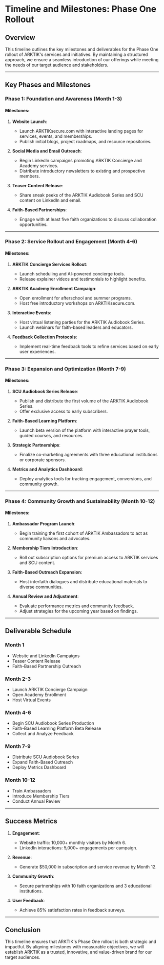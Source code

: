 # **Timeline and Milestones: Phase One Rollout**

## **Overview**

This timeline outlines the key milestones and deliverables for the Phase One rollout of ARKTIK's services and initiatives. By maintaining a structured approach, we ensure a seamless introduction of our offerings while meeting the needs of our target audience and stakeholders.

---

## **Key Phases and Milestones**

### **Phase 1: Foundation and Awareness (Month 1-3)**

#### **Milestones:**
1. **Website Launch**:  
   - Launch ARKTIKsecure.com with interactive landing pages for services, events, and memberships.  
   - Publish initial blogs, project roadmaps, and resource repositories.

2. **Social Media and Email Outreach**:  
   - Begin LinkedIn campaigns promoting ARKTIK Concierge and Academy services.  
   - Distribute introductory newsletters to existing and prospective members.

3. **Teaser Content Release**:  
   - Share sneak peeks of the ARKTIK Audiobook Series and SCU content on LinkedIn and email.

4. **Faith-Based Partnerships**:  
   - Engage with at least five faith organizations to discuss collaboration opportunities.

---

### **Phase 2: Service Rollout and Engagement (Month 4-6)**

#### **Milestones:**
1. **ARKTIK Concierge Services Rollout**:  
   - Launch scheduling and AI-powered concierge tools.  
   - Release explainer videos and testimonials to highlight benefits.

2. **ARKTIK Academy Enrollment Campaign**:  
   - Open enrollment for afterschool and summer programs.  
   - Host free introductory workshops on ARKTIKsecure.com.

3. **Interactive Events**:  
   - Host virtual listening parties for the ARKTIK Audiobook Series.  
   - Launch webinars for faith-based leaders and educators.

4. **Feedback Collection Protocols**:  
   - Implement real-time feedback tools to refine services based on early user experiences.

---

### **Phase 3: Expansion and Optimization (Month 7-9)**

#### **Milestones:**
1. **SCU Audiobook Series Release**:  
   - Publish and distribute the first volume of the ARKTIK Audiobook Series.  
   - Offer exclusive access to early subscribers.

2. **Faith-Based Learning Platform**:  
   - Launch beta version of the platform with interactive prayer tools, guided courses, and resources.

3. **Strategic Partnerships**:  
   - Finalize co-marketing agreements with three educational institutions or corporate sponsors.

4. **Metrics and Analytics Dashboard**:  
   - Deploy analytics tools for tracking engagement, conversions, and community growth.

---

### **Phase 4: Community Growth and Sustainability (Month 10-12)**

#### **Milestones:**
1. **Ambassador Program Launch**:  
   - Begin training the first cohort of ARKTIK Ambassadors to act as community liaisons and advocates.

2. **Membership Tiers Introduction**:  
   - Roll out subscription options for premium access to ARKTIK services and SCU content.

3. **Faith-Based Outreach Expansion**:  
   - Host interfaith dialogues and distribute educational materials to diverse communities.

4. **Annual Review and Adjustment**:  
   - Evaluate performance metrics and community feedback.  
   - Adjust strategies for the upcoming year based on findings.

---

## **Deliverable Schedule**

### **Month 1**
- Website and LinkedIn Campaigns
- Teaser Content Release
- Faith-Based Partnership Outreach

### **Month 2-3**
- Launch ARKTIK Concierge Campaign
- Open Academy Enrollment
- Host Virtual Events

### **Month 4-6**
- Begin SCU Audiobook Series Production
- Faith-Based Learning Platform Beta Release
- Collect and Analyze Feedback

### **Month 7-9**
- Distribute SCU Audiobook Series
- Expand Faith-Based Outreach
- Deploy Metrics Dashboard

### **Month 10-12**
- Train Ambassadors
- Introduce Membership Tiers
- Conduct Annual Review

---

## **Success Metrics**

1. **Engagement**:
   - Website traffic: 10,000+ monthly visitors by Month 6.
   - LinkedIn interactions: 5,000+ engagements per campaign.

2. **Revenue**:
   - Generate $50,000 in subscription and service revenue by Month 12.

3. **Community Growth**:
   - Secure partnerships with 10 faith organizations and 3 educational institutions.

4. **User Feedback**:
   - Achieve 85% satisfaction rates in feedback surveys.

---

## **Conclusion**

This timeline ensures that ARKTIK's Phase One rollout is both strategic and impactful. By aligning milestones with measurable objectives, we will establish ARKTIK as a trusted, innovative, and value-driven brand for our target audiences.
